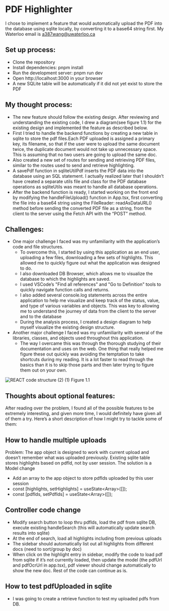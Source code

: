 # PDF Highlighter 
I chose to implement a feature that would automatically upload the PDF into the database using sqlite locally, by converting it to a base64 string first. My Waterloo email is a387wang@uwaterloo.ca

## Set up process:
- Clone the repository
- Install dependencies: pnpm install
- Run the development server: pnpm run dev
- Open http://localhost:3000 in your browser
- A new SQLite table will be automatically if it did not yet exist to store the PDF

## My thought process:
- The new feature should follow the existing design. After reviewing and understanding the existing code, I drew a diagram(see figure 1.1) for the existing design and implemented the feature as described below.
- First I tried to handle the backend functions by creating a new table in sqlite to store the pdf files.Each PDF uploaded is assigned a primary key, its filename, so that if the user were to upload the same document twice, the duplicate document would not take up unnecessary space. This is assuming that no two users are going to upload the same doc.
- Also created a new set of routes for sending and retrieving PDF files, similar to the routes used to send and retrieve highlighting.
- A savePdf function in sqliteUtilPdf inserts the PDF data into the database using an SQL statement. I actually realized later that I shouldn’t have created a separate utils file and class for the PDF database operations as sqliteUtils was meant to handle all database operations.
- After the backend function is ready, I started working on the front end by modifying the handleFileUpload() function in App.tsx, first converting the file into a base64 string using the FileReader: readAsDataURL() method before sending the converted PDF file as a string, from the client to the server using the Fetch API with the “POST” method.


## Challenges:
- One major challenge I faced was my unfamiliarity with the application’s code and file structures.
  - To overcome this, I started by using this application as an end user, uploading a few files, downloading a few sets of highlights. This allowed me to quickly figure out what the application was designed to do.
  - I also downloaded DB Browser, which allows me to visualize the database to which the highlights are saved.
  - I used VSCode’s "Find all references" and "Go to Definition" tools to quickly navigate function calls and returns.
  - I also added several console.log statements across the entire application to help me visualize and keep track of the status, value, and type of various variables and objects. This was key to allowing me to understand the journey of data from the client to the server and to the database
  - During the analysis process, I created a design diagram to help myself visualize the existing design structure.
- Another major challenge I faced was my unfamiliarity with several of the libraries, classes, and objects used throughout this application.
  - The way I overcame this was through the thorough studying of their documentation and uses on the web. One thing that really helped me figure these out quickly was avoiding the temptation to take shortcuts during my reading. It is a lot faster to read through the basics than it is to skip those parts and then later trying to figure them out on your own.

![REACT code structure (2) (1)](https://github.com/user-attachments/assets/2ba5d2a3-4b97-4e47-9c66-73674d28edf3)
Figure 1.1

## Thoughts about optional features:
After reading over the problem, I found all of the possible features to be extremely interesting, and given more time, I would definitely have given all of them a try. Here’s a short description of how I might try to tackle some of them:

## How to handle multiple uploads
Problem: The app object is designed to work with current upload and doesn’t remember what was uploaded previously. Existing sqlite table stores highlights based on pdfId, not by user session.
The solution is a Model change
- Add an array to the app object to store pdfIds uploaded by this user session
- const [highlights, setHighlights] = useState<Array<IHighlight>>([]);
- const [pdfIds, setPdfIds] = useState<Array<string>>([]);

## Controller code change
- Modify search button to loop thru pdfIds, load the pdf from sqlite DB, execute existing handleSearch (this will automatically update search results into sqlite)
- At the end of search, load all highlights including from previous uploads
- The sidebar should automatically list out all highlights from different docs (need to sort/group by doc)
- When click on the highlight entry in sidebar, modify the code to load pdf from sqlite if it’s not currently loaded, then update the model (the pdfUrl and pdfOcrUrl in app.tsx), pdf viewer should change automatically to show the new doc. Rest of the code can continue as is.

## How to test pdfUploaded in sqlite
- I was going to create a retrieve function to test my uploaded pdfs from DB.

